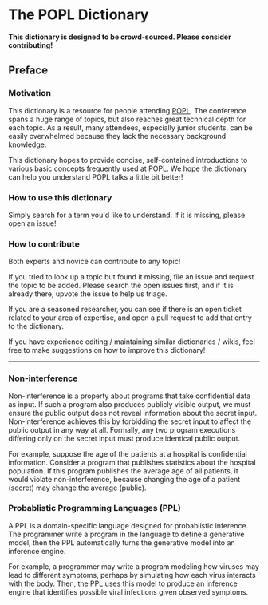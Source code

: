 # The POPL Dictionary

**This dictionary is designed to be crowd-sourced. Please consider contributing!**

## Preface

### Motivation

This dictionary is a resource for people attending [POPL](https://en.wikipedia.org/wiki/Symposium_on_Principles_of_Programming_Languages). The conference spans a huge range of topics, but also reaches great technical depth for each topic. 
As a result, many attendees, especially junior students, can be easily overwhelmed because they lack the necessary background knowledge. 

This dictionary hopes to provide concise, self-contained introductions to various basic concepts frequently used at POPL. 
We hope the dictionary can help you understand POPL talks a little bit better! 

### How to use this dictionary

Simply search for a term you'd like to understand. If it is missing, please open an issue! 

### How to contribute

Both experts and novice can contribute to any topic! 

If you tried to look up a topic but found it missing, file an issue and request the topic to be added. 
Please search the open issues first, and if it is already there, upvote the issue to help us triage. 

If you are a seasoned researcher, you can see if there is an open ticket related to your area of expertise, 
and open a pull request to add that entry to the dictionary. 

If you have experience editing / maintaining similar dictionaries / wikis, feel free to make suggestions on how to
improve this dictionary! 

---

### Non-interference

Non-interference is a property about programs that take confidential data as input. 
If such a program also produces publicly visible output, 
 we must ensure the public output does not reveal information about the secret input. 
Non-interference achieves this by forbidding the secret input to affect the public output
 in any way at all. 
Formally, any two program executions differing only on the secret input must produce identical 
 public output. 

For example, suppose the age of the patients at a hospital is confidential information. 
Consider a program that publishes statistics about the hospital population. 
If this program publishes the average age of all patients, it would violate non-interference, 
 because changing the age of a patient (secret) may change the average (public). 
 
 ### Probablistic Programming Languages (PPL)
 
A PPL is a domain-specific language designed for probablistic inference. 
The programmer write a program in the language to define a generative model, 
 then the PPL automatically turns the generative model into an inference engine. 

For example, a programmer may write a program modeling how viruses may lead to 
 different symptoms, perhaps by simulating how each virus interacts with the body. 
Then, the PPL uses this model to produce an inference engine that identifies 
 possible viral infections given observed symptoms. 
